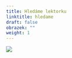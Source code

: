 ```yaml
---
title: Hledáme lektorku
linktitle: hledame
draft: false
obrazek: ""
weight: 1
---
```

![](/assets/media/inzerat-3-.jpg)